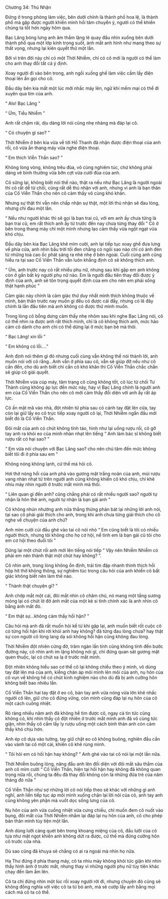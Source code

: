 




Chương 34: Thú Nhận


Đứng ở trong phòng làm việc, bên dưới chính là thành phố hoa lệ, là thành phố mà gặp được người khiến mình hồi tâm chuyển ý, người có thể khiến chúng ta tốt hơn ngày hôm qua.

Bạc Lăng bóng lưng anh âm thầm lặng lẽ quay đầu nhìn xuống bên dưới thành phố qua một lớp kính trong suốt, ánh mắt anh hình như mang theo sự thất vọng, nhưng lại kiên quyết thử một lần.

Bởi vì trên đời này chỉ có một Thời Nhiễm, chỉ có cô mới là người có thể làm cho anh thay đổi tất cả ý định.

Xoay người đi vào bên trong, anh ngồi xuống ghế làm việc cầm lấy điện thoại lên ấn gọi cho cô.

Đầu dây bên kia mất một lúc mới nhấc máy lên, ngữ khí mềm mại có thể đi xuyên qua tim của anh.

“ Alo! Bạc Lăng ”

“ Ừm, Tiểu Nhiễm ”

Anh rất chậm rãi, dịu dàng lời nói cũng nhẹ nhàng mà đáp lại cô.

“ Có chuyện gì sao? ”

Thời Nhiễm ở bên kia vừa về tới Hồ Thanh đã nhận được điện thoại của anh rồi, cô vừa ấn thang máy vừa nghe điện thoại.

“ Em thích Viễn Thần sao? ”

Không lòng vòng, không trêu đùa, vô cùng nghiêm túc, chứ không phải dáng vẻ bình thường vừa bỡn cợt vừa cười đùa của anh.

Cô sững lại, không biết nói thế nào, thật ra nếu như Bạc Lăng là người ngoài thì cô rất dễ từ chối, cũng rất dễ thú nhận với anh, nhưng vì anh là bạn thân của Cố Viễn Thần cho nên cô cảm thấy vô cùng khó khăn.

Nhưng sự thật thì vẫn nên chấp nhận sự thật, một lời thú nhận sẽ đau lòng, nhưng chỉ đau một lần.

“ Nếu như người khác thì sẽ gọi là bạn trai cũ, với em anh ấy chưa từng là bạn trai cũ, em rất thích anh ấy từ trước đến nay chưa từng thay đổi ” Cô ở bên trong thang máy chỉ một mình nhưng lạo cảm thấy vừa ngột ngạt vừa khó chịu.

Đầu dây bên kia Bạc Lăng khẽ mỉm cười, anh lại tiếp tục xoay ghế đưa lưng về phía cửa, anh nhìn bầu trời tối đen chẳng có ngôi sao nào chỉ có ánh đèn từ những toà cao ốc phát sáng ra nhè nhẹ ở bên ngoài. Cuối cùng anh cũng hiểu ra tại sao Cố Viễn Thần vẫn luôn khẳng định cô sẽ không thích anh.

“ Ừm, anh trước nay có rất nhiều phụ nữ, nhưng sau khi gặp em anh không còn ở gần bất kỳ người phụ nữ nào. Em là người đầu tiên thay đổi được ý định của anh, anh sẽ tôn trọng quyết định của em cho nên em phải sống thật hạnh phúc ”

Cảm giác này chính là cảm giác thứ duy nhất mình thích không thuộc về mình, bản thân trước nay muốn gì đều có được cái đấy, nhưng có lẽ đây chính là lần đầu tiên mà anh không có được thứ mình muốn.

Trong lòng cô bỗng dưng cảm thấy nhẹ nhõm sau khi nghe Bạc Lăng nói, cô có thể nhìn ra được anh rất thích mình, chỉ là cô không thích anh, mức hảo cảm cô dành cho anh chỉ có thể dừng lại ở mức bạn bè mà thôi.

“ Bạc Lăng! xin lỗi ”

“ Em không có lỗi....”

Anh định nói thêm gì đó nhưng cuối cùng vẫn không thể nói thành lời, anh muốn nói với cô rằng...Anh vẫn ở phía sau cô, vẫn sẽ giúp đỡ nếu như cô cần đến, cho dù anh biết chỉ cần cô khó khăn thì Cố Viễn Thần chắc chắn sẽ giúp cô giải quyết.

Thời Nhiễm vừa cúp máy, tâm trạng cô cũng không tốt, cô lúc từ chối Tư Thành cũng không áp lực đến mức này, hay vì Bạc Lăng chính là người anh em của Cố Viễn Thần cho nên cô mới cảm thấy đối diện với anh ấy rất áp lực.

Cô ấn mật mã vào nhà, đột nhiên từ phía sau có cánh tay đặt lên cửa, tay còn lại giữ lấy eo cô trực tiếp xoay người cô lại, Thời Nhiễm ngẩn đầu mới biết đó là Cố Viễn Thần.

Đôi mắt của anh có chút không tỉnh táo, hình như lại uống rượu rồi, cô gỡ tay anh ra khỏi eo của mình nhàn nhạt lên tiếng “ Anh làm bác sĩ không biết rượu rất có hại sao? ”

“ Em vừa nói chuyện với Bạc Lăng sao? cho nên chú tâm đến mức không biết tôi đi ở phía sau em ”

Không nóng không lạnh, cứ thế mà hỏi cô.

Hơi thở nóng hổi của anh phả vào gương mặt trắng noãn của anh, mùi rượu vang nhàn nhạt từ trên người anh cũng không khiến cô khó chịu, chỉ khẽ nhíu mày nhìn người ở trước mắt mình mà thôi.

“ Liên quan gì đến anh? cũng chẳng phải có rất nhiều người sao? người tự nhận là hôn thê anh, người tự nhận là bạn gái anh ”

Cô không nhún nhường anh nữa thẳng thừng phản bát lại những lời anh nói, tại sao cô phải giải thích cho anh, trong khi anh chưa từng giải thích cho cô nghe về chuyện của anh chứ?

Anh mỉm cười cúi đầu ghé vào tai cô nói nhỏ “ Em cũng biết là tôi có nhiều người thích, nhưng tôi không cho họ cơ hội, nể tình em là bạn gái cũ tôi cho em cơ hội theo đuổi tôi ”

Dừng lại một chút rồi anh mới lên tiếng nói tiếp “ Vậy nên Nhiễm Nhiễm có phải em nên thành thật một chút hay không? ”.

Cô nhìn anh, trong lòng không ổn định, trái tim đập nhanh thình thịch hồi hộp hít thở không thông, sự nghiêm túc trong câu hỏi của anh khiến cô bất giác không biết nên làm thế nào.

“ Thành thật chuyện gì? ”

Anh chớp mắt một cái, đôi mắt nhìn cô chăm chú, nó mang một tầng sương mỏng lại có chút lờ đờ ánh mắt của một kẻ si tình chính xác là anh nhìn cô bằng ánh mắt đó.

“ Em thật sự...không cảm thấy hối hận? ”

Câu hỏi mà anh đã rất muốn hỏi kể từ khi gặp lại, anh muốn biết rốt cuộc cô có từng hối hận khi rời khỏi anh hay không? đã từng đau lòng chưa? hay thật sự con người cô lòng lang dạ sói không hối hận cũng không đau lòng.

Thời Nhiễm đột nhiên cứng đờ, trăm ngàn lần tính cũng không tính đến bước đường này, cô nhìn anh im lặng không nói gì, chỉ đứng quan sát gương mặt quen thuộc, lại có chút xa lạ ở trước mắt mình.

Đột nhiên không hiểu sao cơ thể cô lại không chiều theo ý mình, vô dùng tay đặt lên má của anh, kiễng chân áp môi mình lên môi của anh, nụ hôn của cô vụn về không hề có chút kinh nghiệm nào cho dù đã bị anh cưỡng hôn không biết bao nhiêu lần.

Cố Viễn Thần hai tay đặt ở eo cô, bàn tay anh vừa nóng vừa lớn khẽ nhấc người cô lên, giữ cho cô đứng vững, còn mình cũng đáp lại nụ hôn của cô một cách cuồng nhiệt.

Rõ ràng nhiều năm anh đã không hề tìm được cô, ngay cả tin tức cũng không có, khi nhìn thấy cô đột nhiên ở trước mắt mình anh đã vô cùng tức giận, nhìn thấy cô cầm lấy ly rượu uống một cách bình thản anh còn cảm thấy khó chịu hơn.

Anh ép cô dựa vào tường, tay giữ chặt eo cô không buông, nghiên đầu cắn vào vành tai cô một cái, khiến cô khẽ rùng mình.

“ Tôi hỏi em có hối hận hay không? ” Anh ghé vào tai cô nói lại một lần nữa.

Thời Nhiễm buông lỏng, nâng đầu anh lên đối diện với đôi mắt sâu thẳm của anh cô mỉm cười “ Cố Viễn Thần, hiện tại hối hận hay không đã không quan trọng nữa rồi, chúng ta đều đã thay đổi không còn là những đứa trẻ của năm tháng đó nữa ”

Cố Viễn Thần như sợ những lời cô nói tiếp theo sẽ khác với những gì anh nghĩ, anh liền tiếp tục áp môi mình xuống chặn lại lời nói của cô, anh tay anh cũng không yên phận mà vuốt dọc sống lưng của cô.

Nụ hôn của anh vừa cuồng nhiệt vừa cưng chiều, chỉ muốn đem cô nuốt vào bụng, đôi mắt của Thời Nhiễm nhắm lại đáp lại nụ hôn của anh, cô cho phép bản thân mình tùy tiện một lần.

Anh dùng lưỡi càng quét bên trong khoang miệng của cô, đầu lưỡi của cô tựa như mật ngọt khiến anh không dứt ra được, cứ thế mà đứng cưỡng hôn cô trước cửa nhà.

Dù sao cũng đã khuya sẽ chẳng có ai ra ngoài mà nhìn họ nữa.

Hạ Thư đứng ở phía thang máy, cô ta nhíu mày không khỏi tức giận khi nhìn thấy hình ảnh ở trước mắt, nhưng thay vì những người phụ nữ tùy tiện khác chạy đến làm ầm lên.

Cô ta chỉ đứng nhìn một lúc rồi xoay người rời đi, nhưng chuyện đó cũng sẽ không đồng nghĩa với việc cô ta từ bỏ anh, mà sẽ cướp lấy anh bằng mọi cách mà cô ta có thể.




